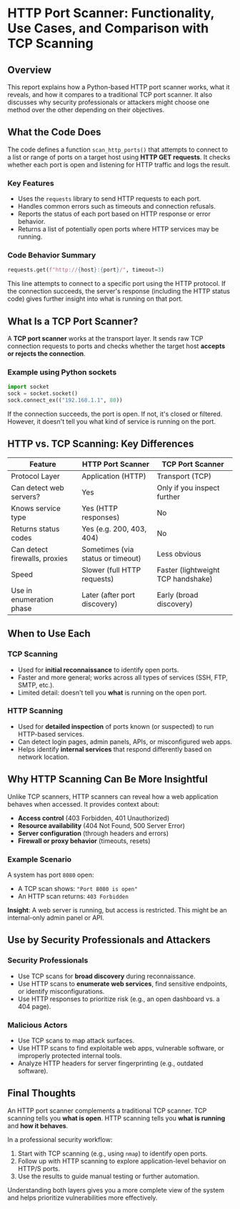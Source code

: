 # HTTP Port Scanner: Functionality, Use Cases, and Comparison with TCP Scanning

## Overview

This report explains how a Python-based HTTP port scanner works, what it reveals, and how it compares to a traditional TCP port scanner. It also discusses why security professionals or attackers might choose one method over the other depending on their objectives.

## What the Code Does

The code defines a function `scan_http_ports()` that attempts to connect to a list or range of ports on a target host using **HTTP GET requests**. It checks whether each port is open and listening for HTTP traffic and logs the result.

### Key Features

- Uses the `requests` library to send HTTP requests to each port.
- Handles common errors such as timeouts and connection refusals.
- Reports the status of each port based on HTTP response or error behavior.
- Returns a list of potentially open ports where HTTP services may be running.

### Code Behavior Summary

```python
requests.get(f"http://{host}:{port}/", timeout=3)
```

This line attempts to connect to a specific port using the HTTP protocol. If the connection succeeds, the server's response (including the HTTP status code) gives further insight into what is running on that port.

## What Is a TCP Port Scanner?

A **TCP port scanner** works at the transport layer. It sends raw TCP connection requests to ports and checks whether the target host **accepts or rejects the connection**.

### Example using Python sockets

```python
import socket
sock = socket.socket()
sock.connect_ex(("192.168.1.1", 80))
```

If the connection succeeds, the port is open. If not, it's closed or filtered. However, it doesn't tell you what kind of service is running on the port.

## HTTP vs. TCP Scanning: Key Differences

| Feature                        | HTTP Port Scanner                     | TCP Port Scanner                      |
|-------------------------------|----------------------------------------|----------------------------------------|
| Protocol Layer                | Application (HTTP)                     | Transport (TCP)                        |
| Can detect web servers?       | Yes                                    | Only if you inspect further            |
| Knows service type            | Yes (HTTP responses)                   | No                                     |
| Returns status codes          | Yes (e.g. 200, 403, 404)               | No                                     |
| Can detect firewalls, proxies | Sometimes (via status or timeout)      | Less obvious                           |
| Speed                         | Slower (full HTTP requests)            | Faster (lightweight TCP handshake)     |
| Use in enumeration phase      | Later (after port discovery)           | Early (broad discovery)                |

## When to Use Each

### TCP Scanning

- Used for **initial reconnaissance** to identify open ports.
- Faster and more general; works across all types of services (SSH, FTP, SMTP, etc.).
- Limited detail: doesn't tell you **what** is running on the open port.


### HTTP Scanning

- Used for **detailed inspection** of ports known (or suspected) to run HTTP-based services.
- Can detect login pages, admin panels, APIs, or misconfigured web apps.
- Helps identify **internal services** that respond differently based on network location.


## Why HTTP Scanning Can Be More Insightful

Unlike TCP scanners, HTTP scanners can reveal how a web application behaves when accessed. It provides context about:

- **Access control** (403 Forbidden, 401 Unauthorized)
- **Resource availability** (404 Not Found, 500 Server Error)
- **Server configuration** (through headers and errors)
- **Firewall or proxy behavior** (timeouts, resets)

### Example Scenario

A system has port `8080` open:

- A TCP scan shows: `"Port 8080 is open"`
- An HTTP scan returns: `403 Forbidden`

**Insight**: A web server is running, but access is restricted. This might be an internal-only admin panel or API.

## Use by Security Professionals and Attackers

### Security Professionals

- Use TCP scans for **broad discovery** during reconnaissance.
- Use HTTP scans to **enumerate web services**, find sensitive endpoints, or identify misconfigurations.
- Use HTTP responses to prioritize risk (e.g., an open dashboard vs. a 404 page).

### Malicious Actors

- Use TCP scans to map attack surfaces.
- Use HTTP scans to find exploitable web apps, vulnerable software, or improperly protected internal tools.
- Analyze HTTP headers for server fingerprinting (e.g., outdated software).

## Final Thoughts

An HTTP port scanner complements a traditional TCP scanner. TCP scanning tells you **what is open**. HTTP scanning tells you **what is running** and **how it behaves**.

In a professional security workflow:

1. Start with TCP scanning (e.g., using `nmap`) to identify open ports.
2. Follow up with HTTP scanning to explore application-level behavior on HTTP/S ports.
3. Use the results to guide manual testing or further automation.

Understanding both layers gives you a more complete view of the system and helps prioritize vulnerabilities more effectively.
